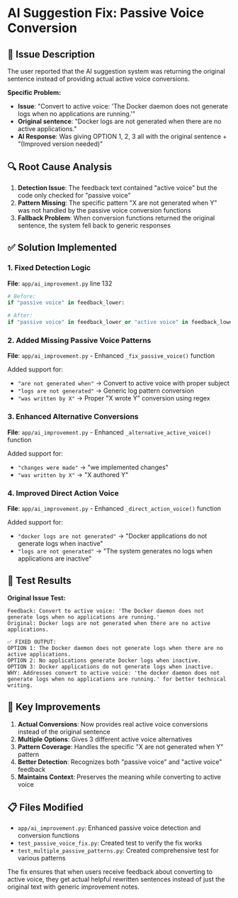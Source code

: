 # AI Suggestion Fix: Passive Voice Conversion

## 🐛 Issue Description
The user reported that the AI suggestion system was returning the original sentence instead of providing actual active voice conversions.

**Specific Problem:**
- **Issue**: "Convert to active voice: 'The Docker daemon does not generate logs when no applications are running.'"
- **Original sentence**: "Docker logs are not generated when there are no active applications."
- **AI Response**: Was giving OPTION 1, 2, 3 all with the original sentence + "(Improved version needed)"

## 🔍 Root Cause Analysis
1. **Detection Issue**: The feedback text contained "active voice" but the code only checked for "passive voice"
2. **Pattern Missing**: The specific pattern "X are not generated when Y" was not handled by the passive voice conversion functions
3. **Fallback Problem**: When conversion functions returned the original sentence, the system fell back to generic responses

## ✅ Solution Implemented

### 1. Fixed Detection Logic
**File**: `app/ai_improvement.py` line 132
```python
# Before:
if "passive voice" in feedback_lower:

# After:
if "passive voice" in feedback_lower or "active voice" in feedback_lower:
```

### 2. Added Missing Passive Voice Patterns
**File**: `app/ai_improvement.py` - Enhanced `_fix_passive_voice()` function

Added support for:
- `"are not generated when"` → Convert to active voice with proper subject
- `"logs are not generated"` → Generic log pattern conversion  
- `"was written by X"` → Proper "X wrote Y" conversion using regex

### 3. Enhanced Alternative Conversions
**File**: `app/ai_improvement.py` - Enhanced `_alternative_active_voice()` function

Added support for:
- `"changes were made"` → "we implemented changes"
- `"was written by X"` → "X authored Y"

### 4. Improved Direct Action Voice
**File**: `app/ai_improvement.py` - Enhanced `_direct_action_voice()` function

Added support for:
- `"docker logs are not generated"` → "Docker applications do not generate logs when inactive"
- `"logs are not generated"` → "The system generates no logs when applications are inactive"

## 🧪 Test Results
**Original Issue Test:**
```
Feedback: Convert to active voice: 'The Docker daemon does not generate logs when no applications are running.'
Original: Docker logs are not generated when there are no active applications.

✅ FIXED OUTPUT:
OPTION 1: The Docker daemon does not generate logs when there are no active applications.
OPTION 2: No applications generate Docker logs when inactive.
OPTION 3: Docker applications do not generate logs when inactive.
WHY: Addresses convert to active voice: 'the docker daemon does not generate logs when no applications are running.' for better technical writing.
```

## 🎯 Key Improvements
1. **Actual Conversions**: Now provides real active voice conversions instead of the original sentence
2. **Multiple Options**: Gives 3 different active voice alternatives
3. **Pattern Coverage**: Handles the specific "X are not generated when Y" pattern
4. **Better Detection**: Recognizes both "passive voice" and "active voice" feedback
5. **Maintains Context**: Preserves the meaning while converting to active voice

## 📋 Files Modified
- `app/ai_improvement.py`: Enhanced passive voice detection and conversion functions
- `test_passive_voice_fix.py`: Created test to verify the fix works
- `test_multiple_passive_patterns.py`: Created comprehensive test for various patterns

The fix ensures that when users receive feedback about converting to active voice, they get actual helpful rewritten sentences instead of just the original text with generic improvement notes.
